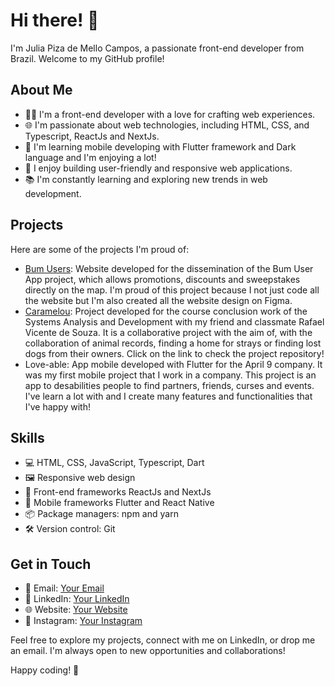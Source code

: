 # Hi there! 👋

I'm Julia Piza de Mello Campos, a passionate front-end developer from Brazil. Welcome to my GitHub profile!

## About Me

- 👨‍💻 I'm a front-end developer with a love for crafting web experiences.
- 🌐 I'm passionate about web technologies, including HTML, CSS, and Typescript, ReactJs and NextJs.
- 🌱 I'm learning mobile developing with Flutter framework and Dark language and I'm enjoying a lot!
- 🚀 I enjoy building user-friendly and responsive web applications.
- 📚 I'm constantly learning and exploring new trends in web development.

## Projects

Here are some of the projects I'm proud of:

- [Bum Users]([https://www.bumusers.com]): Website developed for the dissemination of the Bum User App project, which allows promotions, discounts and sweepstakes directly on the map. I'm proud of this project because I not just code all the website but I'm also created all the website design on Figma. 
- [Caramelou]([https://github.com/Juliamello8/app-caramelou]): Project developed for the course conclusion work of the Systems Analysis and Development with my friend and classmate Rafael Vicente de Souza. It is a collaborative project with the aim of, with the collaboration of animal records, finding a home for strays or finding lost dogs from their owners. Click on the link to check the project repository!
- Love-able: App mobile developed with Flutter for the April 9 company. It was my first mobile project that I work in a company. This project is an app to desabilities people to find partners, friends, curses and events. I've learn a lot with and I create many features and functionalities that I've happy with!

## Skills

- 💻 HTML, CSS, JavaScript, Typescript, Dart
- 🖼️ Responsive web design
- 🚀 Front-end frameworks ReactJs and NextJs
- 🚀 Mobile frameworks Flutter and React Native
- 📦 Package managers: npm and yarn
- 🛠️ Version control: Git

## Get in Touch

- 📧 Email: [Your Email](mailto:juliainline@gmail.com)
- 🔗 LinkedIn: [Your LinkedIn](https://www.linkedin.com/in/julia-mello/)
- 🌐 Website: [Your Website](https://j-mello.com)
- 📸 Instagram: [Your Instagram](https://www.instagram.com/xumello)

Feel free to explore my projects, connect with me on LinkedIn, or drop me an email. I'm always open to new opportunities and collaborations!

Happy coding! 🚀
